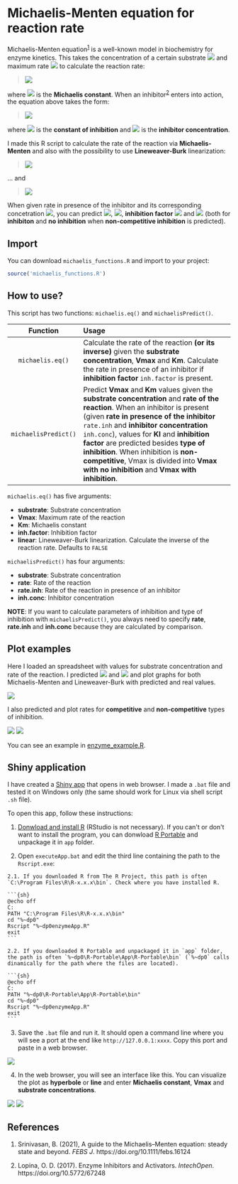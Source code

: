 # Michaelis-Menten equation for reaction rate

Michaelis-Menten equation<sup><a href="#ref1">1</a></sup> is a well-known model in biochemistry for enzyme kinetics. This takes the concentration of a certain substrate <img src="https://render.githubusercontent.com/render/math?math=[S]" /> and maximum rate <img src="https://render.githubusercontent.com/render/math?math=V_{max}" /> to calculate the reaction rate:

> <img src="https://render.githubusercontent.com/render/math?math=v%20=%20\frac{V_{max}[S]}{K_M %2B [S]}" />
 
where <img src="https://render.githubusercontent.com/render/math?math=K_M" /> is the **Michaelis constant**. When an inhibitor<sup><a href="#ref2">2</a></sup> enters into action, the equation above takes the form:

> <img src="https://render.githubusercontent.com/render/math?math=v%20=%20\frac{V_{max}[S]}{(1 %2B \frac{[I]}{K_I})K_M %2B [S]}" />

where <img src="https://render.githubusercontent.com/render/math?math=K_I" /> is the **constant of inhibition** and <img src="https://render.githubusercontent.com/render/math?math=[I]" /> is the **inhibitor concentration**.

I made this R script to calculate the rate of the reaction via **Michaelis-Menten** and also with the possibility to use **Lineweaver-Burk** linearization:

> <img src="https://render.githubusercontent.com/render/math?math=\frac{1}{v}%20=%20\frac{K_M}{V_{max}}\frac{1}{[S]}%2B\frac{1}{V_{max}}" />

... and

> <img src="https://render.githubusercontent.com/render/math?math=\frac{1}{v}%20=%20(1 %2B \frac{[I]}{K_I})\frac{K_M}{V_{max}}\frac{1}{[S]}%2B\frac{1}{V_{max}}" />

When given rate in presence of the inhibitor and its corresponding concetration <img src="https://render.githubusercontent.com/render/math?math=[I]" />, you can predict <img src="https://render.githubusercontent.com/render/math?math=K_M" />, <img src="https://render.githubusercontent.com/render/math?math=K_I" />, **inhibition factor** <img src="https://render.githubusercontent.com/render/math?math=\alpha%20=%20 1 %2B \frac{[I]}{K_I}" /> and <img src="https://render.githubusercontent.com/render/math?math=V_{max}" /> (both for **inhibiton** and **no inhibition** when **non-competitive inhibition** is predicted).

## Import

You can download `michaelis_functions.R` and import to your project:

```r
source('michaelis_functions.R')
```

## How to use?

This script has two functions: `michaelis.eq()` and `michaelisPredict()`.

|Function|Usage|
|:---:|:---|
|`michaelis.eq()`|Calculate the rate of the reaction **(or its inverse)** given the **substrate concentration**, **Vmax** and **Km**. Calculate the rate in presence of an inhibitor if **inhibition factor** `inh.factor` is present.|
|`michaelisPredict()`|Predict **Vmax** and **Km** values given the **substrate concentration** and **rate of the reaction**. When an inhibitor is present (given **rate in presence of the inhibitor** `rate.inh` and **inhibitor concentration** `inh.conc`), values for **KI** and **inhibition factor** are predicted besides **type of inhibition**. When inhibition is **non-competitive**, Vmax is divided into **Vmax with no inhibition** and **Vmax with inhibition**.|

`michaelis.eq()` has five arguments:

- **substrate**: Substrate concentration
- **Vmax**: Maximum rate of the reaction
- **Km**: Michaelis constant
- **inh.factor**: Inhibition factor
- **linear**: Lineweaver-Burk linearization. Calculate the inverse of the reaction rate. Defaults to `FALSE`

`michaelisPredict()` has four arguments:

- **substrate**: Substrate concentration
- **rate**: Rate of the reaction
- **rate.inh**: Rate of the reaction in presence of an inhibitor
- **inh.conc**: Inhibitor concentration

**NOTE**: If you want to calculate parameters of inhibition and type of inhibition with `michaelisPredict()`, you always need to specify **rate**, **rate.inh** and **inh.conc** because they are calculated by comparison.

## Plot examples

Here I loaded an spreadsheet with values for substrate concentration and rate of the reaction. I predicted <img src="https://render.githubusercontent.com/render/math?math=K_M" /> and <img src="https://render.githubusercontent.com/render/math?math=V_{max}" /> and plot graphs for both Michaelis-Menten and Lineweaver-Burk with predicted and real values.

![](images/enzyme_rate.png)

I also predicted and plot rates for **competitive** and **non-competitive** types of inhibition.

![](images/enzyme_rate_nc.png)
![](images/enzyme_rate_c.png)

You can see an example in [enzyme_example.R](https://github.com/itsmiguelrojas/michaelis-menten/blob/main/R/enzyme_example.R).

## Shiny application

I have created a [Shiny app](https://github.com/itsmiguelrojas/michaelis-menten/tree/main/app) that opens in web browser. I made a `.bat` file and tested it on Windows only (the same should work for Linux via shell script `.sh` file).

To open this app, follow these instructions:

  1. [Donwload and install R](https://cloud.r-project.org/) (RStudio is not necessary). If you can't or don't want to install the program, you can donwload [R Portable](https://sourceforge.net/projects/rportable/) and unpackage it in `app` folder.
  
  2. Open `executeApp.bat` and edit the third line containing the path to the `Rscript.exe`:
  
    2.1. If you downloaded R from The R Project, this path is often `C:\Program Files\R\R-x.x.x\bin`. Check where you have installed R.
    
    ```{sh}
    @echo off
    C:
    PATH "C:\Program Files\R\R-x.x.x\bin"
    cd "%~dp0"
    Rscript "%~dp0enzymeApp.R"
    exit
    ```
    
    2.2. If you downloaded R Portable and unpackaged it in `app` folder, the path is often `%~dp0\R-Portable\App\R-Portable\bin` (`%~dp0` calls dinamically for the path where the files are located).
    
    ```{sh}
    @echo off
    C:
    PATH "%~dp0\R-Portable\App\R-Portable\bin"
    cd "%~dp0"
    Rscript "%~dp0enzymeApp.R"
    exit
    ```
  
  3. Save the `.bat` file and run it. It should open a command line where you will see a port at the end like `http://127.0.0.1:xxxx`. Copy this port and paste in a web browser.
  
  ![](images/command_line.png)
  
  4. In the web browser, you will see an interface like this. You can visualize the plot as **hyperbole** or **line** and enter **Michaelis constant**, **Vmax** and **substrate concentrations**.
  
  ![](images/app_graph_hyperbole.png)
  ![](images/app_graph_linear.png)

## References

1. <p id="ref1">Srinivasan, B. (2021), A guide to the Michaelis–Menten equation: steady state and beyond. <em>FEBS J</em>. https://doi.org/10.1111/febs.16124</p>
2. <p id="ref2">Lopina, O. D. (2017). Enzyme Inhibitors and Activators. <em>IntechOpen</em>. https://doi.org/10.5772/67248</p>
